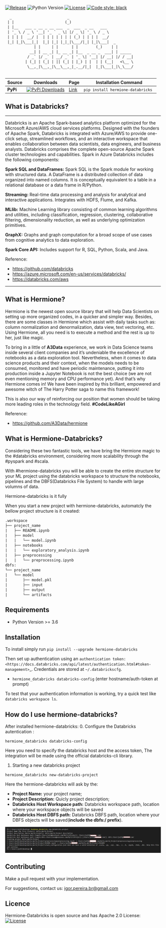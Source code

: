 [![Release](https://img.shields.io/github/v/release/igorpereirabr1/hermione_databricks)]((https://pypi.org/project/hermione-databricks/))
![Python Version](https://img.shields.io/badge/python-3.6%20|%203.7%20|%203.8-brightgreen.svg)
[![License](https://img.shields.io/badge/License-Apache%202.0-blue.svg)](https://opensource.org/licenses/Apache-2.0)
[![Code style: black](https://img.shields.io/badge/code%20style-black-000000.svg)](https://github.com/psf/black)

```
  _                         _                             
 | |                       (_)                            
 | |__   ___ _ __ _ __ ___  _  ___  _ __   ___            
 | '_ \ / _ \ '__| '_ ` _ \| |/ _ \| '_ \ / _ \           
 | | | |  __/ |  | | | | | | | (_) | | | |  __/           
 |_| |_|\___|_|  |_| |_| |_|_|\___/|_| |_|\___|  _        
             | |     | |      | |        (_)    | |       
           __| | __ _| |_ __ _| |__  _ __ _  ___| | _____ 
          / _` |/ _` | __/ _` | '_ \| '__| |/ __| |/ / __|
         | (_| | (_| | || (_| | |_) | |  | | (__|   <\__ \
          \__,_|\__,_|\__\__,_|_.__/|_|  |_|\___|_|\_\___/
          
 ```                                                         



| Source    | Downloads                                                                                                                       | Page                                                 | Installation Command                       |
|-----------|---------------------------------------------------------------------------------------------------------------------------------|------------------------------------------------------|--------------------------------------------|
| **PyPi**  | [![PyPi Downloads](https://pepy.tech/badge/hermione_databricks)](https://pypi.org/project/hermione_databricks/)                      | [Link](https://pypi.org/project/hermione_databricks/)        | `pip install hermione-databricks `                  |



## What is Databricks?
---
Databricks is an Apache Spark-based analytics platform optimized for the Microsoft Azure/AWS cloud services platforms. Designed with the founders of Apache Spark, Databricks is integrated with Azure/AWS to provide one-click setup, streamlined workflows, and an interactive workspace that enables collaboration between data scientists, data engineers, and business analysts.
Databricks comprises the complete open-source Apache Spark cluster technologies and capabilities. Spark in Azure Databricks includes the following components:

**Spark SQL and DataFrames:** Spark SQL is the Spark module for working with structured data. A DataFrame is a distributed collection of data organized into named columns. It is conceptually equivalent to a table in a relational database or a data frame in R/Python.

**Streaming:** Real-time data processing and analysis for analytical and interactive applications. Integrates with HDFS, Flume, and Kafka.

**MLlib:** Machine Learning library consisting of common learning algorithms and utilities, including classification, regression, clustering, collaborative filtering, dimensionality reduction, as well as underlying optimization primitives.

**GraphX:** Graphs and graph computation for a broad scope of use cases from cognitive analytics to data exploration.

**Spark Core API:** Includes support for R, SQL, Python, Scala, and Java.

Reference:
 - https://github.com/databricks
 - https://azure.microsoft.com/en-us/services/databricks/
 - https://databricks.com/aws
---
## What is Hermione?

Hermione is the newest open source library that will help Data Scientists on setting up more organized codes, in a quicker and simpler way. Besides, there are some classes in Hermione which assist with daily tasks such as: column normalization and denormalization, data view, text vectoring, etc. Using Hermione, all you need is to execute a method and the rest is up to her, just like magic.

To bring in a little of **A3Data** experience, we work in Data Science teams inside several client companies and it’s undeniable the excellence of notebooks as a data exploration tool. Nevertheless, when it comes to data science products and their context, when the models needs to be consumed, monitored and have periodic maintenance, putting it into production inside a Jupyter Notebook is not the best choice (we are not even mentioning memory and CPU performance yet). And that’s why Hermione comes in! We have been inspired by this brilliant, empowered and awesome witch of The Harry Potter saga to name this framework!

This is also our way of reinforcing our position that women should be taking more leading roles in the technology field. **#CodeLikeAGirl**

Reference:
 - https://github.com/A3Data/hermione

## What is Hermione-Databricks?

Considering these two fantastic tools, we have bring the Hermione magic to the #databricks environment, considering more scalability through the #pyspark and #scala.

With  #hermione-databricks you will be able to create the entire structure for your ML project using the databricks workspace to structure the notebooks, pipelines and the DBFS(Databricks File System) to handle with large volumns of data.

Hermione-databricks is it fully 

When you start a new project with hermione-databricks, automatcly the bellow project structure is it created:
```
.workspace
├── project_name
|   ├── README.ipynb
|   ├── model
|   |   └── model.ipynb
|   ├── notebooks
|   |   └── exploratory_analysis.ipynb
|   ├── preprocessing
|   |   └── preprocessing.ipynb
dbfs:
└── project_name
|   └── model
|       ├── model.pkl
|       ├── input
|       ├── output
|       └── artifacts
```

Requirements
------------

-  Python Version >= 3.6

Installation
---------------

To install simply run
``pip install --upgrade hermione-databricks``


Then set up authentication using an `authentication token: <https://docs.databricks.com/api/latest/authentication.html#token-management>`_. Credentials are stored at ``~/.databrickscfg``.

- ``hermione_databricks databricks-config`` (enter hostname/auth-token at prompt)

To test that your authentication information is working, try a quick test like ``databricks workspace ls``.


## How do I use hermione-databricks?
After installed hermione-databricks:
0.  Configure the Databricks autentication :

```
hermione_databricks databricks-config
```
Here you need to specify the databricks host and the access token, The integration will be made using the official databricks-cli library.

1. Starting a new databricks project

```
hermione_databricks new-databricks-project
```
Here the hermione-databricks will ask by the:
- **Project Name:** your project name;
- **Project Description:** Quicly project description;
- **Databricks Host Workspace path:** Databricks workspace path, location where your workspace objects will be saved
- **Databricks Host DBFS path:** Databricks DBFS path, location where your DBFS objects will be saved(**include the dbfs:/ prefix**).

![step_by_step](images/hermione_databricks_new_project.png)

## Contributing

  Make a pull request with your implementation.

For suggestions, contact us: igor.pereira.br@gmail.com

## Licence
Hermione-Databricks is open source and has Apache 2.0 License: [![License](https://img.shields.io/badge/License-Apache%202.0-blue.svg)](https://opensource.org/licenses/Apache-2.0)